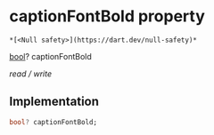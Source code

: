 


# captionFontBold property




    *[<Null safety>](https://dart.dev/null-safety)*


[bool](https://api.flutter.dev/flutter/dart-core/bool-class.html)? captionFontBold
  
_read / write_






## Implementation

```dart
bool? captionFontBold;


```







